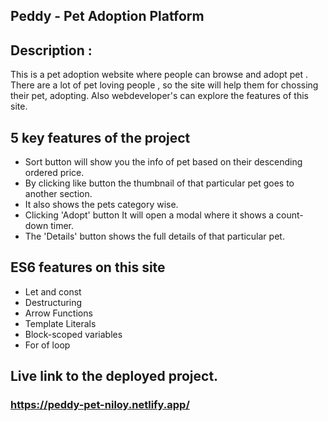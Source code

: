 ## Peddy - Pet Adoption Platform

## Description :
 This is a pet adoption website where people can browse and adopt pet . There are a lot of pet loving people , so the site will help them for chossing their pet, adopting. Also webdeveloper's can explore the features of this site.
 
## 5 key features of the project
- Sort button will show you the info of pet based on their descending ordered price.
- By clicking like button the thumbnail of that particular pet goes to another section.
- It also shows the pets category wise.
- Clicking 'Adopt' button It will open a modal where it shows a count-down timer.
- The 'Details' button shows the full details of that particular pet.

## ES6 features on this site
- Let and const
- Destructuring
- Arrow Functions
- Template Literals
- Block-scoped variables
- For of loop

## Live link to the deployed project.
### https://peddy-pet-niloy.netlify.app/
